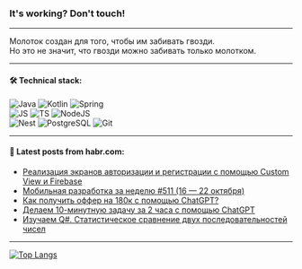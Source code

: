 ### It's working? Don't touch!

---
Молоток создан для того, чтобы им забивать гвозди. <br>
Но это не значит, что гвозди можно забивать только молотком.

---

#### 🛠️ Technical stack:

![Java](https://img.shields.io/badge/Java-informational?logo=Oracle&style=flat&logoColor=white&color=FF4500)
![Kotlin](https://img.shields.io/badge/Kotlin-informational?logo=Kotlin&style=flat&logoColor=white&color=774D97)
![Spring](https://img.shields.io/badge/SpringBoot-informational?logo=SpringBoot&style=flat&logoColor=white&color=6DB33F) <br>
![JS](https://img.shields.io/badge/JS-informational?logo=javaScript&style=flat&logoColor=black&color=F7Df1E)
![TS](https://img.shields.io/badge/TypeScript-informational?logo=typeScript&style=flat&logoColor=black&color=0667A8)
![NodeJS](https://img.shields.io/badge/NodeJS-informational?logo=node.js&style=flat&logoColor=white&color=70A760) <br>
![Nest](https://img.shields.io/badge/NestJS-informational?logo=NestJS&style=flat&logoColor=white&color=E0234E)
![PostgreSQL](https://img.shields.io/badge/PostgreSQL-informational?logo=PostgreSQL&style=flat&logoColor=white&color=DAA520)
![Git](https://img.shields.io/badge/Git-informational?logo=git&style=flat&logoColor=white&color=778899)

___

#### 💬 Latest posts from habr.com:

<!-- BLOG-POST-LIST:START -->
- [Реализация экранов авторизации и регистрации с помощью Custom View и Firebase](https://habr.com/ru/articles/768166/?utm_source=habrahabr&utm_medium=rss&utm_campaign=768166)
- [Мобильная разработка за неделю #511 &lpar;16 — 22 октября&rpar;](https://habr.com/ru/companies/productivity_inside/articles/769172/?utm_source=habrahabr&utm_medium=rss&utm_campaign=769172)
- [Как получить оффер на 180к с помощью ChatGPT?](https://habr.com/ru/articles/769158/?utm_source=habrahabr&utm_medium=rss&utm_campaign=769158)
- [Делаем 10-минутную задачу за 2 часа с помощью ChatGPT](https://habr.com/ru/articles/769154/?utm_source=habrahabr&utm_medium=rss&utm_campaign=769154)
- [Изучаем Q#. Статистическое сравнение двух последовательностей чисел](https://habr.com/ru/articles/769148/?utm_source=habrahabr&utm_medium=rss&utm_campaign=769148)
<!-- BLOG-POST-LIST:END -->

---
[![Top Langs](https://github-readme-stats-git-master-advtsetting-gmailcom.vercel.app/api/top-langs/?username=zloylis&langs_count=10&hide_title=false&title_color=e6edf3&size_weight=0.5&count_weight=0.5&layout=compact&hide_border=true&theme=dracula)](https://github.com/zloylis)

<!-- ![GitHub stats](https://github-readme-stats-git-master-advtsetting-gmailcom.vercel.app/api?username=zloylis&show_icons=true&hide_border=true&theme=dracula&hide_title=true&include_all_commits=true&count_private=true&hide=contribs&hide_rank=true) -->
